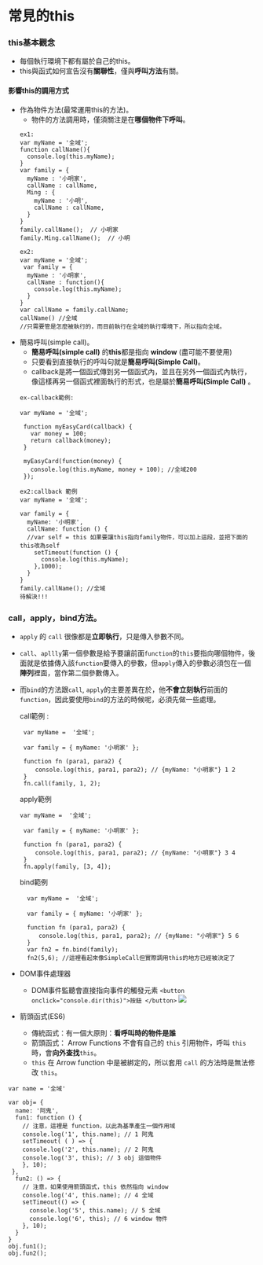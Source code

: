 # 常見的this
### this基本觀念
  * 每個執行環境下都有屬於自己的this。
  * this與函式如何宣告沒有**關聯性**，僅與**呼叫方法**有關。
#### 影響this的調用方式
* 作為物件方法(最常運用this的方法)。
   *  物件的方法調用時，僅須關注是在**哪個物件下呼叫**。
   ```
   ex1:
   var myName = '全域';
   function callName(){
     console.log(this.myName);
   }   
   var family = {
     myName : '小明家',
     callName : callName,
     Ming : {
       myName : '小明',
       callName : callName,
     }
   }
   family.callName();  // 小明家
   family.Ming.callName();  // 小明
   ``` 
   ```
   ex2:
   var myName = '全域';
    var family = {
     myName : '小明家',
     callName : function(){
       console.log(this.myName);
     }
   }
   var callName = family.callName;
   callName() //全域
   //只需要管是怎麼被執行的，而目前執行在全域的執行環境下，所以指向全域。
   ```
* 簡易呼叫(simple call)。
  * **簡易呼叫(simple call)** 的**this**都是指向 **window** (盡可能不要使用) 
  * 只要看到直接執行的呼叫句就是**簡易呼叫(Simple Call)**。
  * callback是將一個函式傳到另一個函式內，並且在另外一個函式內執行，像這樣再另一個函式裡面執行的形式，也是屬於**簡易呼叫(Simple Call)** 。
   ```
   ex-callback範例:
   
  var myName = '全域';
    
    function myEasyCard(callback) {
      var money = 100;
      return callback(money);
    }
    
    myEasyCard(function(money) {
      console.log(this.myName, money + 100); //全域200
    });
   ```
     ```
   ex2:callback 範例
  var myName = '全域';
  
  var family = {
       myName: '小明家',
       callName: function () {
       //var self = this 如果要讓this指向family物件，可以加上這段，並把下面的this改為self
         setTimeout(function () {
           console.log(this.myName);
         },1000);
       }
   }
  family.callName(); //全域
  待解決!!!
   ```
   
### call，apply，bind方法。
  * `apply` 的 `call` 很像都是**立即執行**，只是傳入參數不同。
  * `call`、`apllly`第一個參數是給予要讓前面`function`的`this`要指向哪個物件，後面就是依據傳入該`function`要傳入的參數，但`apply`傳入的參數必須包在一個**陣列**裡面，當作第二個參數傳入。
  * 而`bind`的方法跟`call`, `apply`的主要差異在於，他**不會立刻執行**前面的`function`，因此要使用`bind`的方法的時候呢，必須先做一些處理。

    call範例 :
     ```
      var myName =  '全域'; 
      
      var family = { myName: '小明家' }; 
      
      function fn (para1, para2) { 
      　　console.log(this, para1, para2); // {myName: "小明家"} 1 2
      }
      fn.call(family, 1, 2); 
      ```
      apply範例
     ```
     var myName =  '全域'; 
      
      var family = { myName: '小明家' }; 
      
      function fn (para1, para2) { 
      　　console.log(this, para1, para2); // {myName: "小明家"} 3 4
      }
      fn.apply(family, [3, 4]);    
      ```
    bind範例
    ```
      var myName =  '全域'; 
      
      var family = { myName: '小明家' }; 
      
      function fn (para1, para2) { 
      　　console.log(this, para1, para2); // {myName: "小明家"} 5 6 
      }
      var fn2 = fn.bind(family); 
      fn2(5,6); //這裡看起來像SimpleCall但實際調用this的地方已經被決定了
    ```
* DOM事件處理器
  * DOM事件監聽會直接指向事件的觸發元素 
     `<button onclick="console.dir(this)">按鈕 </button>`
     ![](img/1.png)
* 箭頭函式(ES6)
  * 傳統函式：有一個大原則：**看呼叫時的物件是誰**
  * 箭頭函式： Arrow Functions 不會有自己的  `this`  引用物件，呼叫  `this`  時，會**向外查找**`this`。
  * `this` 在 Arrow function 中是被綁定的，所以套用 `call` 的方法時是無法修改 `this`。
```
var name = '全域'  

var obj= {  
  name: '阿鬼',  
  fun1: function () {   
    // 注意，這裡是 function，以此為基準產生一個作用域  
    console.log('1', this.name); // 1 阿鬼  
    setTimeout( ( ) => {  
    console.log('2', this.name); // 2 阿鬼  
    console.log('3', this); // 3 obj 這個物件  
    }, 10);  
 },  
  fun2: () => {   
    // 注意，如果使用箭頭函式，this 依然指向 window  
    console.log('4', this.name); // 4 全域  
    setTimeout(() => {  
      console.log('5', this.name); // 5 全域  
      console.log('6', this); // 6 window 物件  
    }, 10);  
  }  
}  
obj.fun1();  
obj.fun2();
```

